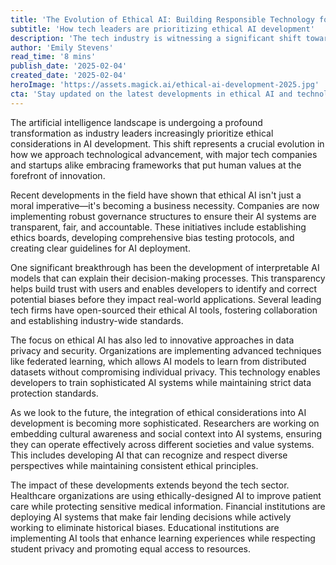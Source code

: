 ```yaml
---
title: 'The Evolution of Ethical AI: Building Responsible Technology for Tomorrow'
subtitle: 'How tech leaders are prioritizing ethical AI development'
description: 'The tech industry is witnessing a significant shift towards ethical AI development, with companies implementing new frameworks to ensure responsible innovation. This evolution combines cutting-edge technology with strong moral principles, setting new standards for the future of artificial intelligence.'
author: 'Emily Stevens'
read_time: '8 mins'
publish_date: '2025-02-04'
created_date: '2025-02-04'
heroImage: 'https://assets.magick.ai/ethical-ai-development-2025.jpg'
cta: 'Stay updated on the latest developments in ethical AI and technology innovation by following us on LinkedIn. Join our community of forward-thinking professionals shaping the future of responsible tech.'
---
```


The artificial intelligence landscape is undergoing a profound transformation as industry leaders increasingly prioritize ethical considerations in AI development. This shift represents a crucial evolution in how we approach technological advancement, with major tech companies and startups alike embracing frameworks that put human values at the forefront of innovation.

Recent developments in the field have shown that ethical AI isn't just a moral imperative—it's becoming a business necessity. Companies are now implementing robust governance structures to ensure their AI systems are transparent, fair, and accountable. These initiatives include establishing ethics boards, developing comprehensive bias testing protocols, and creating clear guidelines for AI deployment.

One significant breakthrough has been the development of interpretable AI models that can explain their decision-making processes. This transparency helps build trust with users and enables developers to identify and correct potential biases before they impact real-world applications. Several leading tech firms have open-sourced their ethical AI tools, fostering collaboration and establishing industry-wide standards.

The focus on ethical AI has also led to innovative approaches in data privacy and security. Organizations are implementing advanced techniques like federated learning, which allows AI models to learn from distributed datasets without compromising individual privacy. This technology enables developers to train sophisticated AI systems while maintaining strict data protection standards.

As we look to the future, the integration of ethical considerations into AI development is becoming more sophisticated. Researchers are working on embedding cultural awareness and social context into AI systems, ensuring they can operate effectively across different societies and value systems. This includes developing AI that can recognize and respect diverse perspectives while maintaining consistent ethical principles.

The impact of these developments extends beyond the tech sector. Healthcare organizations are using ethically-designed AI to improve patient care while protecting sensitive medical information. Financial institutions are deploying AI systems that make fair lending decisions while actively working to eliminate historical biases. Educational institutions are implementing AI tools that enhance learning experiences while respecting student privacy and promoting equal access to resources.